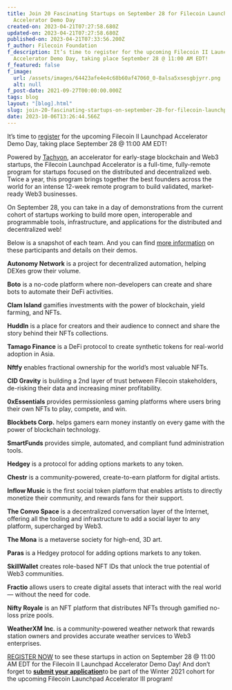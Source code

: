 ```yaml
---
title: Join 20 Fascinating Startups on September 28 for Filecoin Launchpad
  Accelerator Demo Day
created-on: 2023-04-21T07:27:58.680Z
updated-on: 2023-04-21T07:27:58.680Z
published-on: 2023-04-21T07:33:56.200Z
f_author: Filecoin Foundation
f_description: It’s time to register for the upcoming Filecoin II Launchpad
  Accelerator Demo Day, taking place September 28 @ 11:00 AM EDT!
f_featured: false
f_image:
  url: /assets/images/64423afe4e4c68b60af47060_0-8alsa5xsesgbjyrr.png
  alt: null
f_post-date: 2021-09-27T00:00:00.000Z
tags: blog
layout: "[blog].html"
slug: join-20-fascinating-startups-on-september-28-for-filecoin-launchpad-accelerator-demo-day
date: 2023-10-06T13:26:44.566Z
---
```


It’s time to [register](https://share.hsforms.com/1sOOp2P0hRJuuzhLG-BS4RQ3orpu) for the upcoming Filecoin II Launchpad Accelerator Demo Day, taking place September 28 @ 11:00 AM EDT!

Powered by [Tachyon](https://mesh.xyz/tachyon/), an accelerator for early-stage blockchain and Web3 startups, the Filecoin Launchpad Accelerator is a full-time, fully-remote program for startups focused on the distributed and decentralized web. Twice a year, this program brings together the best founders across the world for an intense 12-week remote program to build validated, market-ready Web3 businesses.

On September 28, you can take in a day of demonstrations from the current cohort of startups working to build more open, interoperable and programmable tools, infrastructure, and applications for the distributed and decentralized web!

Below is a snapshot of each team. And you can find [more information](https://medium.com/r?url=https%3A%2F%2Fairtable.com%2FshrKvs6r9ARGL5sph%2FtblwJZZP2yY6s9j0L) on these participants and details on their demos.

**Autonomy Network** is a project for decentralized automation, helping DEXes grow their volume.

**Boto** is a no-code platform where non-developers can create and share bots to automate their DeFi activities.

**Clam Island** gamifies investments with the power of blockchain, yield farming, and NFTs.

**Huddln** is a place for creators and their audience to connect and share the story behind their NFTs collections.

**Tamago Finance** is a DeFi protocol to create synthetic tokens for real-world adoption in Asia.

**Nftfy** enables fractional ownership for the world’s most valuable NFTs.

**CID Gravity** is building a 2nd layer of trust between Filecoin stakeholders, de-risking their data and increasing miner profitability.

**0xEssentials** provides permissionless gaming platforms where users bring their own NFTs to play, compete, and win.

**Blockbets Corp.** helps gamers earn money instantly on every game with the power of blockchain technology.

**SmartFunds** provides simple, automated, and compliant fund administration tools.

**Hedgey** is a protocol for adding options markets to any token.

**Chestr** is a community-powered, create-to-earn platform for digital artists.

**Inflow Music** is the first social token platform that enables artists to directly monetize their community, and rewards fans for their support.

**The Convo Space** is a decentralized conversation layer of the Internet, offering all the tooling and infrastructure to add a social layer to any platform, supercharged by Web3.

**The Mona** is a metaverse society for high-end, 3D art.

**Paras** is a Hedgey protocol for adding options markets to any token.

**SkillWallet** creates role-based NFT IDs that unlock the true potential of Web3 communities.

**Fractio** allows users to create digital assets that interact with the real world — without the need for code.

**Nifty Royale** is an NFT platform that distributes NFTs through gamified no-loss prize pools.

**WeatherXM** **Inc**. is a community-powered weather network that rewards station owners and provides accurate weather services to Web3 enterprises.

[REGISTER NOW](https://share.hsforms.com/1sOOp2P0hRJuuzhLG-BS4RQ3orpu) to see these startups in action on September 28 @ 11:00 AM EDT for the Filecoin II Launchpad Accelerator Demo Day! And don’t forget to [**submit your application**](https://prdpjz4zqoq.typeform.com/to/RxQSZ9dq?typeform-source=mesh.xyz)to be part of the Winter 2021 cohort for the upcoming Filecoin Launchpad Accelerator III program!
